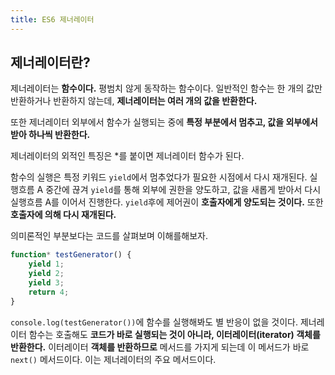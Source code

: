 ```yaml
---
title: ES6 제너레이터
---
```


## 제너레이터란?

제너레이터는 **함수이다.** 평범치 않게 동작하는 함수이다. 일반적인 함수는 한 개의 값만 반환하거나 반환하지 않는데, **제너레이터는 여러 개의 값을 반환한다.**

또한 제너레이터 외부에서 함수가 실행되는 중에 **특정 부분에서 멈추고, 값을 외부에서 받아 하나씩 반환한다.**

제너레이터의 외적인 특징은 \*를 붙이면 제너레이터 함수가 된다.

함수의 실행은 특정 키워드 `yield`에서 멈추었다가 필요한 시점에서 다시 재개된다. 실행흐름 A 중간에 끊겨 `yield`를 통해 외부에 권한을 양도하고, 값을 새롭게 받아서 다시 실행흐름 A를 이어서 진행한다. `yield`후에 제어권이 **호출자에게 양도되는 것이다.** 또한 **호출자에 의해 다시 재개된다.**

의미론적인 부분보다는 코드를 살펴보며 이해를해보자.

```js
function* testGenerator() {
    yield 1;
    yield 2;
    yield 3;
    return 4;
}
```

`console.log(testGenerator())`에 함수를 실행해봐도 별 반응이 없을 것이다. 제너레이터 함수는 호출해도 **코드가 바로 실행되는 것이 아니라, 이터레이터(iterator) 객체를 반환한다.** 이터레이터 **객체를 반환하므로** 메서드를 가지게 되는데 이 메서드가 바로 `next()` 메서드이다. 이는 제너레이터의 주요 메서드이다.
